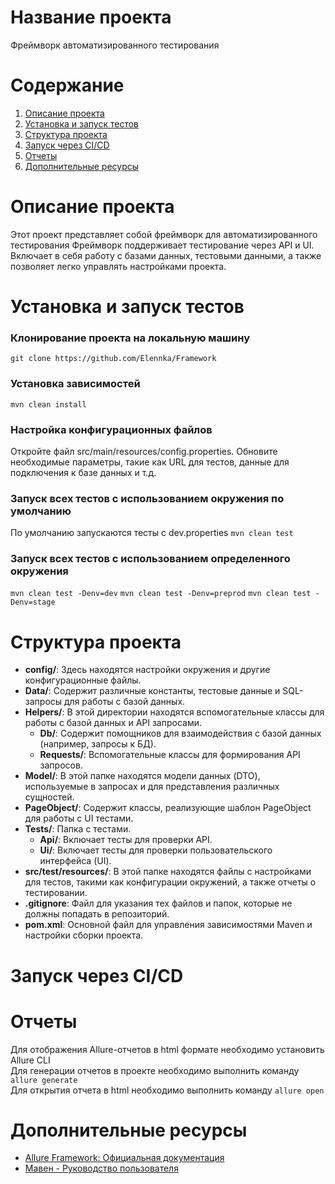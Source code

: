 # Название проекта
Фреймворк автоматизированного тестирования

# Содержание

1. [Описание проекта](#описание-проекта)
2. [Установка и запуск тестов](#yстановка-и-запуск-тестов)
3. [Структура проекта](#структура-проекта)
4. [Запуск через CI/CD](#запуск-через-cicd)
5. [Отчеты](#отчеты)
6. [Дополнительные ресурсы](#дополнительные-ресурсы)

# Описание проекта
Этот проект представляет собой фреймворк для автоматизированного тестирования 
Фреймворк поддерживает тестирование через API и UI. 
Включает в себя работу с базами данных, тестовыми данными, а также позволяет легко управлять настройками проекта.

# Установка и запуск тестов
### Клонирование проекта на локальную машину
`git clone https://github.com/Elennka/Framework`
### Установка зависимостей
`mvn clean install`
### Настройка конфигурационных файлов
Откройте файл src/main/resources/config.properties.
Обновите необходимые параметры, такие как URL для тестов, данные для подключения к базе данных и т.д.
### Запуск всех тестов с использованием окружения по умолчанию
По умолчанию запускаются тесты с dev.properties
`mvn clean test`
### Запуск всех тестов с использованием определенного окружения
`mvn clean test -Denv=dev`
`mvn clean test -Denv=preprod` 
`mvn clean test -Denv=stage` 
# Структура проекта
- **config/**: Здесь находятся настройки окружения и другие конфигурационные файлы.
- **Data/**: Содержит различные константы, тестовые данные и SQL-запросы для работы с базой данных.
- **Helpers/**: В этой директории находятся вспомогательные классы для работы с базой данных и API запросами.
  - **Db/**: Содержит помощников для взаимодействия с базой данных (например, запросы к БД).
  - **Requests/**: Вспомогательные классы для формирования API запросов.
- **Model/**: В этой папке находятся модели данных (DTO), используемые в запросах и для представления различных сущностей.
- **PageObject/**: Содержит классы, реализующие шаблон PageObject для работы с UI тестами.
- **Tests/**: Папка с тестами.
  - **Api/**: Включает тесты для проверки API.
  - **Ui/**: Включает тесты для проверки пользовательского интерфейса (UI).
- **src/test/resources/**: В этой папке находятся файлы с настройками для тестов, такими как конфигурации окружений, а также отчеты о тестировании.
- **.gitignore**: Файл для указания тех файлов и папок, которые не должны попадать в репозиторий.
- **pom.xml**: Основной файл для управления зависимостями Maven и настройки сборки проекта.
# Запуск через CI/CD
# Отчеты
Для отображения Allure-отчетов в html формате необходимо установить Allure CLI    
Для генерации отчетов в проекте необходимо выполнить команду `allure generate`  
Для открытия отчета в html необходимо выполнить команду `allure open`  
# Дополнительные ресурсы
- [Allure Framework: Официальная документация](https://allure.qatools.ru/)
- [Мавен - Руководство пользователя](https://maven.apache.org/guides/)